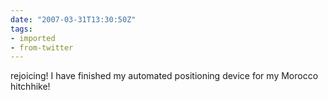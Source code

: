 ```yaml
---
date: "2007-03-31T13:30:50Z"
tags:
- imported
- from-twitter
---
```

rejoicing\! I have finished my automated positioning device for my Morocco hitchhike\!
